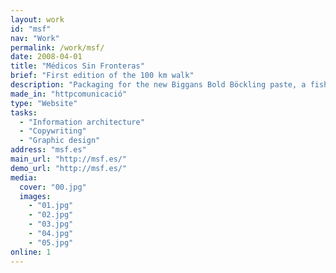 ```yaml
---
layout: work
id: "msf"
nav: "Work"
permalink: /work/msf/
date: 2008-04-01
title: "Médicos Sin Fronteras"
brief: "First edition of the 100 km walk"
description: "Packaging for the new Biggans Bold Böckling paste, a fish paste made of smoked herring. Biggans is a small family owned company who has been serving their culinary delicacies to the Swedes since 1952."
made_in: "httpcomunicació"
type: "Website"
tasks:
  - "Information architecture"
  - "Copywriting"
  - "Graphic design"
address: "msf.es"
main_url: "http://msf.es/"
demo_url: "http://msf.es/"
media:
  cover: "00.jpg"
  images:
    - "01.jpg"
    - "02.jpg"
    - "03.jpg"
    - "04.jpg"
    - "05.jpg"
online: 1
---
```

